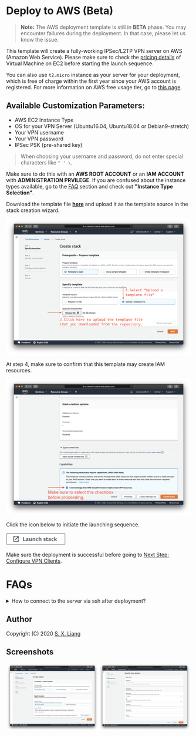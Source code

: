 # Deploy to AWS (Beta)

> **Note:** The AWS deployment template is still in **BETA** phase. You may encounter failures during the deployment. In that case, please let us know the issue.

This template will create a fully-working IPSec/L2TP VPN server on AWS (Amazon Web Service). Please make sure to check the [pricing details](https://aws.amazon.com/ec2/pricing/on-demand/) of Virtual Machine on EC2 before starting the launch sequence.

You can also use `t2.micro` instance as your server for your deployment, which is free of charge within the first year since your AWS account is registered. For more information on AWS free usage tier, go to [this page](https://aws.amazon.com/free/).

## Available Customization Parameters:

- AWS EC2 Instance Type
- OS for your VPN Server (Ubuntu16.04, Ubuntu18.04 or Debian9-stretch)
- Your VPN username
- Your VPN password
- IPSec PSK (pre-shared key)

> When choosing your username and password, do not enter special characters like `" ' \`.

Make sure to do this with an **AWS ROOT ACCOUNT** or an **IAM ACCOUNT** with **ADMINISTRATION PRVILEGE**. 
If you are confused about the instance types available, go to the [FAQ](#faqs) section and check out **"Instance Type Selection"**.

Download the template file [**here**](https://raw.githubusercontent.com/hwdsl2/setup-ipsec-vpn/master/aws/cloudformation-template-ipsec) and upload it as the template source in the stack creation wizard.

![Upload the file](upload-the-template.png)

At step 4, make sure to confirm that this template may create IAM resources.

![Confirm IAM](confirm-iam.png)

Click the icon below to initiate the launching sequence.

<a href="https://console.aws.amazon.com/cloudformation/home#/stacks/new"><img src="../docs/images/cloudformation-launch-stack-button.png" alt="Deploy to AWS" height="34px"></a>

Make sure the deployment is successful before going to [Next Step: Configure VPN Clients](https://git.io/vpnclients).

# FAQs

<details>
<summary>
How to connect to the server via ssh after deployment?
</summary>
  
AWS does not allow users to access the instances with an SSH password. Instead, users are instructed to create "key pairs", which are used as credentials to access the instances via SSH. 

The template here generates a key pair for you during the deployment, and that will be available as plain texts in the **"Output"** section after the stack is successfully created.

You need to note down that key file if you want to later access the VPN server via SSH. 

![](show-key.png)

</details>

## Author

Copyright (C) 2020 [S. X. Liang](https://github.com/scottpedia)

## Screenshots

<img src="specify-template.png" width="50%" height="50%" alt="Step 1"><img src="specify-parameters.png" width="50%" height="50%" alt="Step 2">
